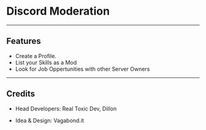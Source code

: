 # Discord Moderation

---

## Features
- Create a Profile.
- List your Skills as a Mod
- Look for Job Oppertunities with other Server Owners

---

## Credits
- Head Developers: 
Real Toxic Dev,
Dillon

- Idea & Design:
Vagabond.it
